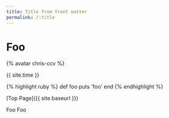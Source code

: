 ```yaml
---
title: Title from front matter
permalink: /:title
---
```

# Foo

{% avatar chris-ccv %}

{{ site.time }}

{% highlight ruby %}
def foo
  puts 'foo'
end
{% endhighlight %}

[Top Page]({{ site.baseurl }})

Foo
Foo

